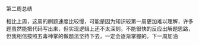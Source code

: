 第二周总结

相比上周，这周的刷题速度比较慢，可能是因为知识较第一周更加难以理解，许多题虽然能把代码写出来，但实现逻辑上还不太深刻，不能很快的反应出解题思路，但我相信按照五毒神掌的做题法坚持下去，一定会逐渐掌握的。下一周加油